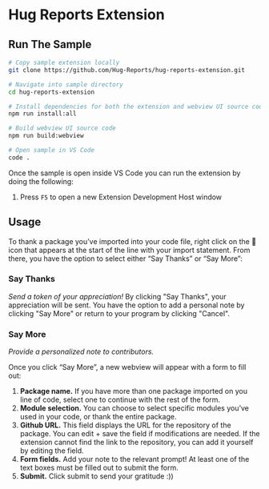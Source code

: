 # Hug Reports Extension

## Run The Sample

```bash
# Copy sample extension locally
git clone https://github.com/Hug-Reports/hug-reports-extension.git

# Navigate into sample directory
cd hug-reports-extension

# Install dependencies for both the extension and webview UI source code
npm run install:all

# Build webview UI source code
npm run build:webview

# Open sample in VS Code
code .
```

Once the sample is open inside VS Code you can run the extension by doing the following:

1. Press `F5` to open a new Extension Development Host window


## Usage
To thank a package you’ve imported into your code file, right click on the 🙌 icon that appears at the start of the line with your import statement. From there, you have the option to select either “Say Thanks” or “Say More”:
### Say Thanks ###
*Send a token of your appreciation!*
By clicking "Say Thanks", your appreciation will be sent. You have the option to add a personal note by clicking "Say More" or return to your program by clicking "Cancel".

### Say More ###
*Provide a personalized note to contributors.*

Once you click “Say More”, a new webview will appear with a form to fill out:
1. **Package name.** If you have more than one package imported on you line of code, select one to continue with the rest of the form.
2. **Module selection.** You can choose to select specific modules you’ve used in your code, or thank the entire package.
3. **Github URL.** This field displays the URL for the repository of the package. You can edit + save the field if modifications are needed.
     If the extension cannot find the link to the repository, you can add it yourself by editing the field.
4. **Form fields.** Add your note to the relevant prompt! At least one of the text boxes must be filled out to submit the form.
5. **Submit.** Click submit to send your gratitude :))

